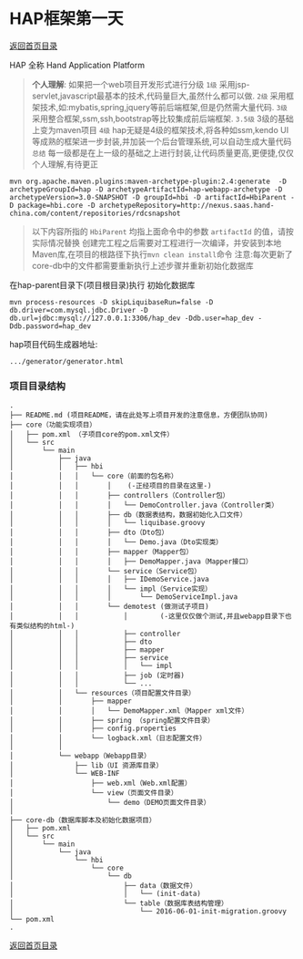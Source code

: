 # HAP框架第一天

[返回首页目录](../README.md)

HAP 全称 Hand Application Platform
> __个人理解__: 如果把一个web项目开发形式进行分级
> `1级`   采用jsp-servlet,javascript最基本的技术,代码量巨大,虽然什么都可以做.
> `2级`   采用框架技术,如:mybatis,spring,jquery等前后端框架,但是仍然需大量代码.
> `3级`   采用整合框架,ssm,ssh,bootstrap等比较集成前后端框架.
> `3.5级` 3级的基础上变为maven项目
> `4级`   hap无疑是4级的框架技术,将各种如ssm,kendo UI等成熟的框架进一步封装,并加装一个后台管理系统,可以自动生成大量代码
> `总结`  每一级都是在上一级的基础之上进行封装,让代码质量更高,更便捷,仅仅个人理解,有待更正

```
mvn org.apache.maven.plugins:maven-archetype-plugin:2.4:generate  -D archetypeGroupId=hap -D archetypeArtifactId=hap-webapp-archetype -D archetypeVersion=3.0-SNAPSHOT -D groupId=hbi -D artifactId=HbiParent -D package=hbi.core -D archetypeRepository=http://nexus.saas.hand-china.com/content/repositories/rdcsnapshot
```
> 以下内容所指的 `HbiParent` 均指上面命令中的参数 `artifactId` 的值，请按实际情况替换
> 创建完工程之后需要对工程进行一次编译，并安装到本地Maven库,在项目的根路径下执行`mvn clean install`命令
> 注意:每次更新了core-db中的文件都需要重新执行上述步骤并重新初始化数据库


在hap-parent目录下(项目根目录)执行
初始化数据库
```
mvn process-resources -D skipLiquibaseRun=false -D db.driver=com.mysql.jdbc.Driver -D db.url=jdbc:mysql://127.0.0.1:3306/hap_dev -Ddb.user=hap_dev -Ddb.password=hap_dev
```

hap项目代码生成器地址:
```
.../generator/generator.html
```

### 项目目录结构
```
.
├── README.md (项目README，请在此处写上项目开发的注意信息，方便团队协同)
├── core（功能实现项目）
│   ├── pom.xml （子项目core的pom.xml文件）
│   └── src
│       └── main
│           ├── java
│           │   ├── hbi
│           │   │   └── core（前面的包名称）
│           │   │       │    (-正经项目的目录在这里-)
│           │   │       ├── controllers（Controller包）
│           │   │       │   └── DemoController.java（Controller类）
│           │   │       ├── db（数据表结构，数据初始化入口文件）
│           │   │       │   └── liquibase.groovy
│           │   │       ├── dto（Dto包）
│           │   │       │   └── Demo.java（Dto实现类）
│           │   │       ├── mapper（Mapper包）
│           │   │       │   ├── DemoMapper.java（Mapper接口）
│           │   │       └── service（Service包）
│           │   │       │   ├── IDemoService.java
│           │   │       │   └── impl（Service实现）
│           │   │       │       └── DemoServiceImpl.java
│           │   │       └── demotest (做测试子项目)
│           │   │           │        (-这里仅仅做个测试,并且webapp目录下也有类似结构的html-)
│           │   │           ├── controller
│           │   │           ├── dto
│           │   │           ├── mapper
│           │   │           ├── service
│           │   │           │   └── impl 
│           │   │           ├── job (定时器)
│           │   │           └── ...
│           │   └── resources（项目配置文件目录）
│           │       ├── mapper
│           │       │   └── DemoMapper.xml（Mapper xml文件）
│           │       ├── spring （spring配置文件目录）
│           │       ├── config.properties
│           │       └── logback.xml（日志配置文件）
│           │
│           └── webapp（Webapp目录）
│               ├── lib（UI 资源库目录）
│               └── WEB-INF
│                   ├── web.xml（Web.xml配置）
│                   └── view（页面文件目录）
│                       └── demo（DEMO页面文件目录）
│
├── core-db（数据库脚本及初始化数据项目）
│   ├── pom.xml
│   └── src
│       └── main
│           └── java
│               └── hbi
│                   └── core
│                       └── db
│                           ├── data（数据文件）
│                           │   └── (init-data)
│                           └── table（数据库表结构管理）
│                               └── 2016-06-01-init-migration.groovy
└── pom.xml
.
```

[返回首页目录](../README.md)